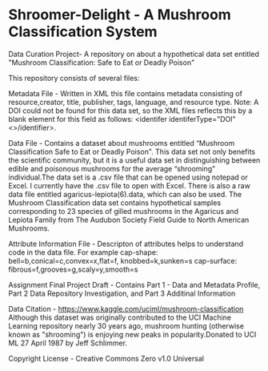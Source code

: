 # Shroomer-Delight - A Mushroom Classification System 
Data Curation Project- A repository on about a hypothetical data set entitled "Mushroom Classification: Safe to Eat or Deadly Poison"

This repository consists of several files:

Metadata File - Written in XML this file contains metadata consisting of resource,creator, title, publisher, tags, language, and resource type. Note: A DOI could not be found for this data set, so the XML files reflects this by a blank element for this field as follows: <identifer identiferType="DOI"<>/identifier>.

Data File - Contains a dataset about mushrooms entitled “Mushroom Classification Safe to Eat or Deadly Poison". This data set not only benefits the scientific community, but it is a useful data set in distinguishing between edible and poisonous mushrooms for the average “shrooming” individual.The data set is a .csv file that can be opened using notepad or Excel. I currently have the .csv file to open with Excel. There is also a raw data file entitled agaricus-lepiota(6).data, which can also be used. The Mushroom Classification data set contains hypothetical samples corresponding to 23 species of gilled mushrooms in the Agaricus and Lepiota Family from The Audubon Society Field Guide to North American Mushrooms.

Attribute Information File  -  Descripton of attributes helps to understand code in the data file. For example   cap-shape: bell=b,conical=c,convex=x,flat=f, knobbed=k,sunken=s
 cap-surface: fibrous=f,grooves=g,scaly=y,smooth=s

Assignment Final Project Draft - Contains Part 1 - Data and Metadata Profile, Part 2 Data Repository Investigation, and Part 3 Additinal Information  



Data Citation - https://www.kaggle.com/uciml/mushroom-classification
Although this dataset was originally contributed to the UCI Machine Learning repository nearly 30 years ago, mushroom hunting (otherwise known as "shrooming") is enjoying new peaks in popularity.Donated to UCI ML 27 April 1987 by Jeff Schlimmer.

Copyright License - Creative Commons Zero v1.0 Universal
